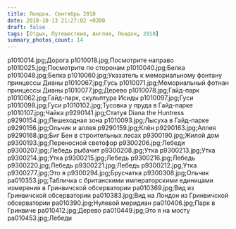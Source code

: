 ```yaml
---
title: Лондон. Сентябрь 2018
date: 2018-10-13 21:27:02 +0300
draft: false
tags: [Отдых, Путешествия, Англия, Лондон, 2018]
summary_photos_count: 14
---
```

p1010014.jpg;Дорога
p1010018.jpg;Посмотрите направо
p1010025.jpg;Посмотрите по сторонам
p1010040.jpg;Белка
p1010048.jpg;Белка
p1010060.jpg;Указатель к мемориальному фонтану принцессы Дианы
p1010067.jpg;Гусь
p1010071.jpg;Мемориальный фотнан принцессы Дианы
p1010077.jpg;Дерево
p1010078.jpg;Гайд-парк
p1010062.jpg;Гайд-парк, скульптура Исиды
p1010097.jpg;Гуси
p1010098.jpg;Гуси
p1010102.jpg;Тусовка у пруда в Гайд-парке
p1010107.jpg;Чайка
p9290141.jpg;Статуя Diana the Huntress
p9290154.jpg;Пешеходная зона
p1010093.jpg;Лысуха в Гайд-парке
p9290156.jpg;Ольчик и аллея
p9290159.jpg;Клён
p9290163.jpg;Аллея
p9290168.jpg;Биг Бен в строительных лесах
p9300190.jpg;Жилой дом
p9300193.jpg;Переносной светофор
p9300206.jpg;Лебеди
p9300207.jpg;Лебедь рыбачит
p9300208.jpg;Утка
p9300213.jpg;Утка
p9300214.jpg;Утка
p9300215.jpg;Лебедь
p9300216.jpg;Лебедь
p9300220.jpg;Лебедь
p9300221.jpg;Лебедь
p9300212.jpg;Утка
p9300277.jpg;Это я
p9300294.jpg;Брусчатка
p9300308.jpg;Ольчик
pa010353.jpg;Табличка с британскими императорскими единицами измерения в Гринвичской обсерватории
pa010369.jpg;Вид из Гринвичской обсерватории 
pa010383.jpg;Вид на Лондон из Гринвичской обсерватории 
pa010390.jpg;Нулевой меридиан
pa010406.jpg;Парк в Гринвиче
pa010412.jpg;Дерево
pa010449.jpg;Это я на мосту
pa010453.jpg;Лебеди